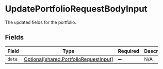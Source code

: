 # UpdatePortfolioRequestBodyInput

The updated fields for the portfolio.


## Fields

| Field                                                                                  | Type                                                                                   | Required                                                                               | Description                                                                            |
| -------------------------------------------------------------------------------------- | -------------------------------------------------------------------------------------- | -------------------------------------------------------------------------------------- | -------------------------------------------------------------------------------------- |
| `data`                                                                                 | [Optional[shared.PortfolioRequestInput]](../../models/shared/portfoliorequestinput.md) | :heavy_minus_sign:                                                                     | N/A                                                                                    |
